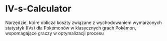 # IV-s-Calculator
Narzędzie, które oblicza koszty związane z wychodowaniem wymarzonych statystyk (IVs) dla Pokémonów w klasycznych grach Pokémon, wspomagające graczy w optymalizacji procesu
